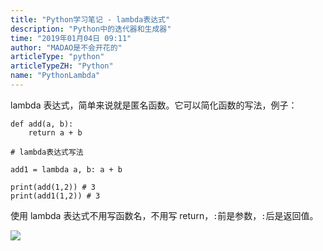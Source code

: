 ```yaml
---
title: "Python学习笔记 - lambda表达式"
description: "Python中的迭代器和生成器"
time: "2019年01月04日 09:11"
author: "MADAO是不会开花的"
articleType: "python"
articleTypeZH: "Python"
name: "PythonLambda"
---
```


lambda 表达式，简单来说就是匿名函数。它可以简化函数的写法，例子：

```
def add(a, b):
    return a + b

# lambda表达式写法

add1 = lambda a, b: a + b

print(add(1,2)) # 3
print(add1(1,2)) # 3
```

使用 lambda 表达式不用写函数名，不用写 return，`:`前是参数，`:`后是返回值。

![](/caisr.github.io/articlesImages/python/lambda/image.png)
